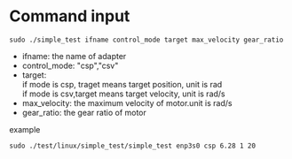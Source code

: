 # Command input 
```
sudo ./simple_test ifname control_mode target max_velocity gear_ratio
```
- ifname: the name of adapter
- control_mode: "csp","csv"
- target:\
         if mode is csp, traget means target position, unit is rad \
         if mode is csv,target means target velocity, unit is rad/s
- max_velocity: the maximum velocity of motor.unit is rad/s
- gear_ratio: the gear ratio of motor


example
```
sudo ./test/linux/simple_test/simple_test enp3s0 csp 6.28 1 20
```



